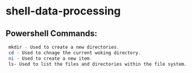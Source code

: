 # shell-data-processing
 
 ## Powershell Commands:
```Powershell
 mkdir - Used to create a new directories.
 cd - Used to chnage the current woking directory.
 ni - Used to create a new item.
 ls- Used to list the files and directories within the file system.

```


